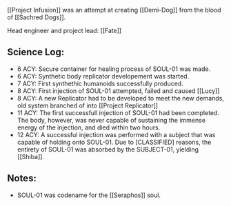 [[Project Infusion]] was an attempt at creating [[Demi-Dog]] from the blood of [[Sachred Dogs]].

Head engineer and project lead: [[Fate]]


## Science Log:
- 6 ACY: Secure container for healing process of SOUL-01 was made.
- 6 ACY: Synthetic body replicator developement was started.
- 7 ACY: First synthethic humanoids successfully produced.
- 8 ACY: First injection of SOUL-01 attempted, failed and caused [[Lucy]]
- 8 ACY: A new Replicator had to be developed to meet the new demands, old system branched of into [[Project Replicator]]
- 11 ACY: The first successfull injection of SOUL-01 had been completed. The body, however, was never capable of sustaining the immense energy of the injection, and died within two hours.
- 12 ACY: A successful injection was performed with a subject that was capable of holding onto SOUL-01. Due to \[CLASSIFIED] reasons, the entirety of SOUL-01 was absorbed by the SUBJECT-01, yielding [[Shiba]].

## Notes:
- SOUL-01 was codename for the [[Seraphos]] soul.
